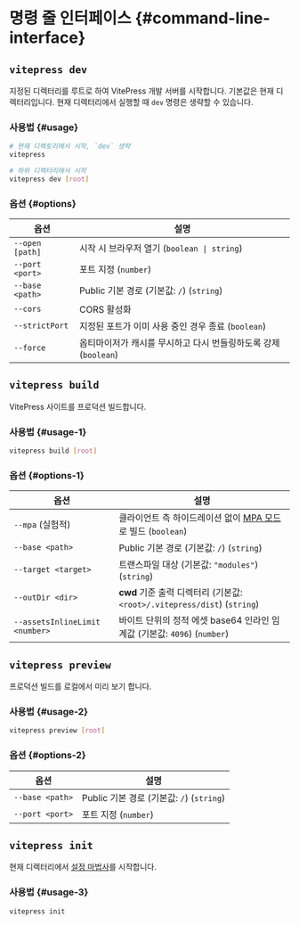 # 명령 줄 인터페이스 {#command-line-interface}

## `vitepress dev`

지정된 디렉터리를 루트로 하여 VitePress 개발 서버를 시작합니다. 기본값은 현재 디렉터리입니다. 현재 디렉터리에서 실행할 때 `dev` 명령은 생략할 수 있습니다.

### 사용법 {#usage}

```sh
# 현재 디렉토리에서 시작, `dev` 생략
vitepress

# 하위 디렉터리에서 시작
vitepress dev [root]
```

### 옵션 {#options}

| 옵션             | 설명                                                              |
| ---------------- | ----------------------------------------------------------------- |
| `--open [path]`  | 시작 시 브라우저 열기 (`boolean \| string`)                      |
| `--port <port>`  | 포트 지정 (`number`)                                             |
| `--base <path>`  | Public 기본 경로 (기본값: `/`) (`string`)                          |
| `--cors`         | CORS 활성화                                                      |
| `--strictPort`   | 지정된 포트가 이미 사용 중인 경우 종료 (`boolean`)               |
| `--force`        | 옵티마이저가 캐시를 무시하고 다시 번들링하도록 강제 (`boolean`)  |

## `vitepress build`

VitePress 사이트를 프로덕션 빌드합니다.

### 사용법 {#usage-1}

```sh
vitepress build [root]
```

### 옵션 {#options-1}

| 옵션                          | 설명                                                                                          |
| ----------------------------- |---------------------------------------------------------------------------------------------|
| `--mpa` (실험적)              | 클라이언트 측 하이드레이션 없이 [MPA 모드](../guide/mpa-mode)로 빌드 (`boolean`)                               |
| `--base <path>`               | Public 기본 경로 (기본값: `/`) (`string`)                                                              |
| `--target <target>`           | 트랜스파일 대상 (기본값: `"modules"`) (`string`)                                                      |
| `--outDir <dir>`              | **cwd** 기준 출력 디렉터리 (기본값: `<root>/.vitepress/dist`) (`string`)                               |
| `--assetsInlineLimit <number>`| 바이트 단위의 정적 에셋 base64 인라인 임계값 (기본값: `4096`) (`number`)                                       |

## `vitepress preview`

프로덕션 빌드를 로컬에서 미리 보기 합니다.

### 사용법 {#usage-2}

```sh
vitepress preview [root]
```

### 옵션 {#options-2}

| 옵션             | 설명                                      |
| ---------------- | ----------------------------------------- |
| `--base <path>`  | Public 기본 경로 (기본값: `/`) (`string`)   |
| `--port <port>`  | 포트 지정 (`number`)                      |

## `vitepress init`

현재 디렉터리에서 [설정 마법사](../guide/getting-started#setup-wizard)를 시작합니다.

### 사용법 {#usage-3}

```sh
vitepress init
```
